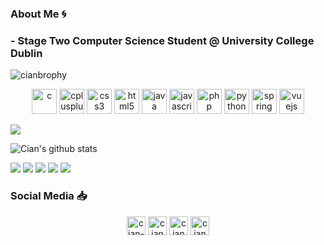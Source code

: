 ### About Me 🌀

### - Stage Two Computer Science Student @ University College Dublin

<img align="center" src="https://github-readme-stats.vercel.app/api/top-langs/?username=cianbrophy&layout=compact&hide=html" alt="cianbrophy" />

<p align="center"><img src="https://devicons.github.io/devicon/devicon.git/icons/c/c-original.svg" alt="c" width="40" height="40"/> <img src="https://devicons.github.io/devicon/devicon.git/icons/cplusplus/cplusplus-original.svg" alt="cplusplus" width="40" height="40"/> <img src="https://devicons.github.io/devicon/devicon.git/icons/css3/css3-original-wordmark.svg" alt="css3" width="40" height="40"/> <img src="https://devicons.github.io/devicon/devicon.git/icons/html5/html5-original-wordmark.svg" alt="html5" width="40" height="40"/> <img src="https://devicons.github.io/devicon/devicon.git/icons/java/java-original-wordmark.svg" alt="java" width="40" height="40"/> <img src="https://devicons.github.io/devicon/devicon.git/icons/javascript/javascript-original.svg" alt="javascript" width="40" height="40"/> <img src="https://devicons.github.io/devicon/devicon.git/icons/php/php-original.svg" alt="php" width="40" height="40"/> <img src="https://devicons.github.io/devicon/devicon.git/icons/python/python-original.svg" alt="python" width="40" height="40"/> <img src="https://www.vectorlogo.zone/logos/springio/springio-icon.svg" alt="spring" width="40" height="40"/> <img src="https://devicons.github.io/devicon/devicon.git/icons/vuejs/vuejs-original-wordmark.svg" alt="vuejs" width="40" height="40"/></p>

![](https://komarev.com/ghpvc/?username=cianbrophy&color=2f80ed)

![Cian's github stats](https://github-readme-stats.vercel.app/api?username=cianbrophy&show_icons=true&theme=&count_private=true)

![](https://img.shields.io/badge/OS-MacOS-informational?style=flat&logo=<mac>&logoColor=white&color=2f80ed) ![](https://img.shields.io/badge/Editor-XCode-informational?style=flat&logo=<editor>&logoColor=white&color=2f80ed) ![](https://img.shields.io/badge/Code-Java-informational?style=flat&logo=<editor>&logoColor=&color=2f80ed) ![](https://img.shields.io/badge/Code-C-informational?style=flat&logo=<editor>&logoColor=white&color=2f80ed) ![](https://img.shields.io/badge/Code-JavaScript-informational?style=flat&logo=<editor>&logoColor=white&color=2f80ed)


### Social Media 📥

<p align="center"> 
<a href="https://linkedin.com/in/cian-brophy-1aa9201a8" target="blank"><img align="center" src="https://cdn.jsdelivr.net/npm/simple-icons@3.0.1/icons/linkedin.svg" alt="cian-brophy-1aa9201a8" height="30" width="30" /></a>
<a href="https://github.com/cianbrophy" target="blank"><img align="center" src="https://cdn.jsdelivr.net/npm/simple-icons@3.0.1/icons/github.svg" alt="cianbrophy" height="30" width="30" /></a>
<a href="mailto:cianbrophy7@gmail.com" target="blank"><img align="center" src="https://cdn.jsdelivr.net/npm/simple-icons@3.0.1/icons/gmail.svg" alt="cianbrophy7@gmail.com" height="30" width="30" /></a>
<a href="https://leetcode.com/cianbrophy" target = "blank"><img align="center" src="https://cdn.jsdelivr.net/npm/simple-icons@3.0.1/icons/leetcode.svg" alt = "cianbrophy" height="30" width="30"/></a>
</p>
